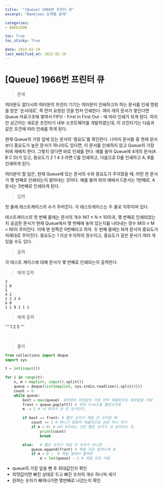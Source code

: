 ```yaml
---
title:  "[Queue] 1966번 프린터 큐"
excerpt: "Baekjoon 단계별 문제"

categories:
- BAEKJOON

toc: True
toc_sticky: True

date: 2022-02-19
last_modified_at: 2022-02-19
---
```


# [Queue] 1966번 프린터 큐

> 문제

여러분도 알다시피 여러분의 프린터 기기는 여러분이 인쇄하고자 하는 문서를 인쇄 명령을 받은 ‘순서대로’, 즉 먼저 요청된 것을 먼저 인쇄한다. 여러 개의 문서가 쌓인다면 Queue 자료구조에 쌓여서 FIFO - First In First Out - 에 따라 인쇄가 되게 된다. 하지만 상근이는 새로운 프린터기 내부 소프트웨어를 개발하였는데, 이 프린터기는 다음과 같은 조건에 따라 인쇄를 하게 된다.

현재 Queue의 가장 앞에 있는 문서의 ‘중요도’를 확인한다.
나머지 문서들 중 현재 문서보다 중요도가 높은 문서가 하나라도 있다면, 이 문서를 인쇄하지 않고 Queue의 가장 뒤에 재배치 한다. 그렇지 않다면 바로 인쇄를 한다.
예를 들어 Queue에 4개의 문서(A B C D)가 있고, 중요도가 2 1 4 3 라면 C를 인쇄하고, 다음으로 D를 인쇄하고 A, B를 인쇄하게 된다.

여러분이 할 일은, 현재 Queue에 있는 문서의 수와 중요도가 주어졌을 때, 어떤 한 문서가 몇 번째로 인쇄되는지 알아내는 것이다. 예를 들어 위의 예에서 C문서는 1번째로, A문서는 3번째로 인쇄되게 된다.

> 입력

첫 줄에 테스트케이스의 수가 주어진다. 각 테스트케이스는 두 줄로 이루어져 있다.

테스트케이스의 첫 번째 줄에는 문서의 개수 N(1 ≤ N ≤ 100)과, 몇 번째로 인쇄되었는지 궁금한 문서가 현재 Queue에서 몇 번째에 놓여 있는지를 나타내는 정수 M(0 ≤ M < N)이 주어진다. 이때 맨 왼쪽은 0번째라고 하자. 두 번째 줄에는 N개 문서의 중요도가 차례대로 주어진다. 중요도는 1 이상 9 이하의 정수이고, 중요도가 같은 문서가 여러 개 있을 수도 있다.


> 출력

각 테스트 케이스에 대해 문서가 몇 번째로 인쇄되는지 출력한다.

> 예제 입력

```
3
1 0
5
4 2
1 2 3 4
6 0
1 1 9 1 1 1
```

> 예제 출력

'''
1
2
5
'''

<br>

> 풀이

```python
from collections import deque
import sys

t = int(input())

for i in range(t):
    n, m = map(int, input().split())
    queue = deque(list(map(int, sys.stdin.readline().split())))
    count = 0
    while queue:
        best = max(queue)  #현재의 최댓값이 가장 먼저 배출되므로 최댓값을 저장
        front = queue.popleft() # 큐의 front를 뽑았으므로
        m -= 1 # 내 위치가 한 칸 당겨진다.

        if best == front: # 뽑은 숫자가 제일 큰 숫자일 때
            count += 1 # 하나가 영원히 배출되므로 순번 하나 추가
            if m < 0: # m이 0이라는 것은 뽑은 숫자가 내 숫자라는 뜻.
                print(count)
                break

        else:   # 뽑은 숫자가 제일 큰 숫자가 아니면
            queue.append(front) # 제일 뒤로 밀려나게 됨
            if m < 0 :  # 제일 앞에서 뽑히면
                m = len(queue) - 1 # 제일 뒤로 이동
```

- queue의 가장 앞을 뺀 후 최대값인지 확인
- 최댓값이면 빠진 상태로 두고 빠진 숫자의 개수 하나씩 세기
- 원하는 숫자가 빠져나가면 몇번째로 나갔는지 확인

